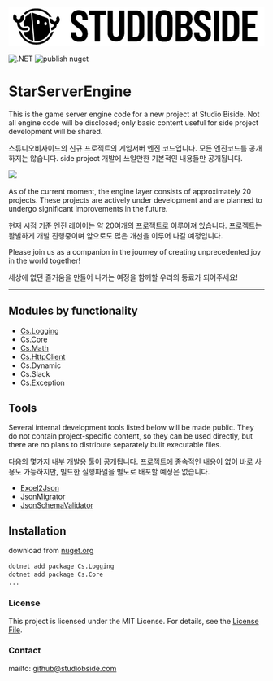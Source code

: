 ![](https://raw.githubusercontent.com/StudioBside/.github/main/Images/logo_horizontal.png)

![.NET](https://github.com/StudioBside/Cs.Logging/actions/workflows/dotnet.yml/badge.svg) ![publish nuget](https://github.com/StudioBside/StarServerEngine/actions/workflows/publish-nuget.yml/badge.svg)

# StarServerEngine

This is the game server engine code for a new project at Studio Biside. Not all engine code will be disclosed; only basic content useful for side project development will be shared.

스튜디오비사이드의 신규 프로젝트의 게임서버 엔진 코드입니다. 
모든 엔진코드를 공개하지는 않습니다. side project 개발에 쓰일만한 기본적인 내용들만 공개됩니다.

![](https://raw.githubusercontent.com/StudioBside/StarServerEngine/main/Document/Images/project-list.png)

As of the current moment, the engine layer consists of approximately 20 projects. These projects are actively under development and are planned to undergo significant improvements in the future.

현재 시점 기준 엔진 레이어는 약 20여개의 프로젝트로 이루어져 있습니다. 프로젝트는 활발하게 개발 진행중이며 앞으로도 많은 개선을 이루어 나갈 예정입니다. 

Please join us as a companion in the journey of creating unprecedented joy in the world together!

세상에 없던 즐거움을 만들어 나가는 여정을 함께할 우리의 동료가 되어주세요!

---

## Modules by functionality

* [Cs.Logging](./Engine/Cs.Logging/README.md)
* [Cs.Core](./Engine/Cs.Core/README.md)
* [Cs.Math](./Engine/Cs.Math/README.md)
* [Cs.HttpClient](./Engine/Cs.HttpClient/README.md)
* Cs.Dynamic
* Cs.Slack
* Cs.Exception

## Tools

Several internal development tools listed below will be made public. They do not contain project-specific content, so they can be used directly, but there are no plans to distribute separately built executable files.

다음의 몇가지 내부 개발용 툴이 공개됩니다. 프로젝트에 종속적인 내용이 없어 바로 사용도 가능하지만, 빌드한 실행파일을 별도로 배포할 예정은 없습니다.

* [Excel2Json](https://github.com/StudioBside/StarServerEngine/tree/main/Tool/Excel2Json)
* [JsonMigrator](https://github.com/StudioBside/StarServerEngine/tree/main/Tool/JsonMigrator)
* [JsonSchemaValidator](https://github.com/StudioBside/StarServerEngine/tree/main/Tool/JsonSchemaValidator)

## Installation

download from [nuget.org](https://www.nuget.org/packages?q=studiobside)
```
dotnet add package Cs.Logging
dotnet add package Cs.Core
...
```

### License

This project is licensed under the MIT License. For details, see the [License File](LICENSE).

### Contact

mailto: github@studiobside.com
